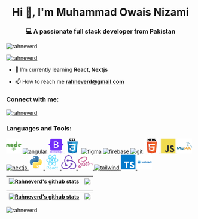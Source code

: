 <h1 align="center">Hi 👋, I'm Muhammad Owais Nizami</h1>
<h3 align="center">💻 A passionate full stack developer from Pakistan</h3>

<p align="left"> <img src="https://komarev.com/ghpvc/?username=rahneverd&label=Profile%20views&color=761f9e&style=flat" alt="rahneverd" /> </p>

<p align="left"> <a href="https://github.com/ryo-ma/github-profile-trophy"><img src="https://github-profile-trophy.vercel.app/?username=rahneverd&row=1&column=10" alt="rahneverd" /></a> </p>

- 🌱 I’m currently learning **React, Nextjs**

- 📫 How to reach me **rahneverd@gmail.com**

<h3 align="left">Connect with me:</h3>
<p align="left">
<a href="https://linkedin.com/in/rahneverd" target="blank"><img align="center" src="https://raw.githubusercontent.com/rahuldkjain/github-profile-readme-generator/master/src/images/icons/Social/linked-in-alt.svg" alt="rahneverd" height="30" width="40" /></a>
</p>

<h3 align="left">Languages and Tools:</h3>
<p align="left"> 

<a href="https://nodejs.org" target="_blank" rel="noreferrer"> <img src="https://raw.githubusercontent.com/devicons/devicon/master/icons/nodejs/nodejs-plain-wordmark.svg" alt="nodeJS" width="40" height="40"/> </a> <a href="https://angular.io" target="_blank" rel="noreferrer"> <img src="https://angular.io/assets/images/logos/angular/angular.svg" alt="angular" width="40" height="40"/> </a> <a href="https://getbootstrap.com" target="_blank" rel="noreferrer"> <img src="https://raw.githubusercontent.com/devicons/devicon/master/icons/bootstrap/bootstrap-plain-wordmark.svg" alt="bootstrap" width="40" height="40"/> </a> <a href="https://www.w3schools.com/css/" target="_blank" rel="noreferrer"> <img src="https://raw.githubusercontent.com/devicons/devicon/master/icons/css3/css3-original-wordmark.svg" alt="css3" width="40" height="40"/> </a> <a href="https://www.figma.com/" target="_blank" rel="noreferrer"> <img src="https://www.vectorlogo.zone/logos/figma/figma-icon.svg" alt="figma" width="40" height="40"/> </a> <a href="https://firebase.google.com/" target="_blank" rel="noreferrer"> <img src="https://www.vectorlogo.zone/logos/firebase/firebase-icon.svg" alt="firebase" width="40" height="40"/> </a> <a href="https://git-scm.com/" target="_blank" rel="noreferrer"> <img src="https://www.vectorlogo.zone/logos/git-scm/git-scm-icon.svg" alt="git" width="40" height="40"/> </a> <a href="https://www.w3.org/html/" target="_blank" rel="noreferrer"> <img src="https://raw.githubusercontent.com/devicons/devicon/master/icons/html5/html5-original-wordmark.svg" alt="html5" width="40" height="40"/> </a> <a href="https://developer.mozilla.org/en-US/docs/Web/JavaScript" target="_blank" rel="noreferrer"> <img src="https://raw.githubusercontent.com/devicons/devicon/master/icons/javascript/javascript-original.svg" alt="javascript" width="40" height="40"/> </a>
<a href="https://www.mysql.com/" target="_blank" rel="noreferrer"> <img src="https://raw.githubusercontent.com/devicons/devicon/master/icons/mysql/mysql-original-wordmark.svg" alt="mysql" width="40" height="40"/> </a> <a href="https://nextjs.org/" target="_blank" rel="noreferrer"> <img src="https://cdn.worldvectorlogo.com/logos/nextjs-2.svg" alt="nextjs" width="40" height="40"/> </a> <a href="https://www.python.org" target="_blank" rel="noreferrer"> <img src="https://raw.githubusercontent.com/devicons/devicon/master/icons/python/python-original.svg" alt="python" width="40" height="40"/> </a> <a href="https://reactjs.org/" target="_blank" rel="noreferrer"> <img src="https://raw.githubusercontent.com/devicons/devicon/master/icons/react/react-original-wordmark.svg" alt="react" width="40" height="40"/> </a>  <a href="https://redux.js.org" target="_blank" rel="noreferrer"> <img src="https://raw.githubusercontent.com/devicons/devicon/master/icons/redux/redux-original.svg" alt="redux" width="40" height="40"/> </a> <a href="https://sass-lang.com" target="_blank" rel="noreferrer"> <img src="https://raw.githubusercontent.com/devicons/devicon/master/icons/sass/sass-original.svg" alt="sass" width="40" height="40"/> </a> <a href="https://tailwindcss.com/" target="_blank" rel="noreferrer"> <img src="https://www.vectorlogo.zone/logos/tailwindcss/tailwindcss-icon.svg" alt="tailwind" width="40" height="40"/> </a>  <a href="https://www.typescriptlang.org/" target="_blank" rel="noreferrer"> <img src="https://raw.githubusercontent.com/devicons/devicon/master/icons/typescript/typescript-original.svg" alt="typescript" width="40" height="40"/> </a> <a href="https://webpack.js.org" target="_blank" rel="noreferrer"> <img src="https://raw.githubusercontent.com/devicons/devicon/d00d0969292a6569d45b06d3f350f463a0107b0d/icons/webpack/webpack-original-wordmark.svg" alt="webpack" width="40" height="40"/> </a> </p>

<!--- <p><img align="left" src="https://github-readme-stats.vercel.app/api/top-langs?username=rahneverd&show_icons=true&locale=en&layout=compact" alt="rahneverd" /></p>

 <p>&nbsp;<img align="center" src="https://github-readme-stats.vercel.app/api?username=rahneverd&show_icons=true&locale=en" alt="rahneverd" /></p> --->

 | <a href="https://github.com/rahneverd"><img align="center" src="https://github-readme-stats.vercel.app/api/top-langs?username=rahneverd&show_icons=true&locale=en&layout=compact" alt="Rahneverd's github stats" /></a> | <a href="https://github.com/rahneverd"><img align="center" src="https://github-readme-stats.vercel.app/api/top-langs?username=rahneverd&show_icons=true&locale=en&layout=compact&theme=buefy&hide_border=true" /></a> |
| ------------- | ------------- |

| <a href="https://github.com/rahneverd"><img align="center" src="https://github-readme-stats-test-ten-gamma.vercel.app/api" alt="Rahneverd's github stats" /></a> | <a href="https://github.com/rahneverd"><img align="center" src="https://github-readme-stats-test-ten-gamma.vercel.app/api/top-langs/?layout=compact&theme=buefy&hide_border=true" /></a> |
| ------------- | ------------- |

<img align="center" src="https://github-readme-streak-stats-one-puce.vercel.app/?user=rahneverd" alt="rahneverd">

<!--- <p><img align="center" src="https://github-readme-streak-stats-7c1cedvnl.vercel.app/?user=rahneverd&" alt="rahneverd" /></p> --->
